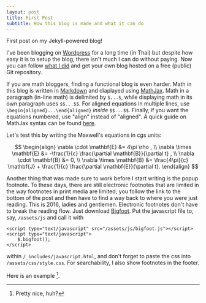 ```yaml
---
layout: post
title: First Post
subtitle: How this blog is made and what it can do
---
```

First post on my Jekyll-powered blog!

I've been blogging on [Wordpress](https://ninnatdangniam.wordpress.com/) for a long time (in Thai) but despite how easy it is to setup the blog,
there isn't much I can do without paying. Now you can follow [what I did](https://ninnat.github.io/README.html) and get your own blog hosted
on a free (public) Git repository.

If you are math bloggers, finding a functional blog is even harder. Math in this blog is written in [Markdown](http://daringfireball.net/projects/markdown/)
and diaplayed using [MathJax](https://www.mathjax.org/). Math in a paragraph (in-line math) is delimited by `$...$`, while displaying math in its own paragraph
uses `$$...$$`. For aligned equations in multiple lines, use `\begin{aligned}...\end{aligned}` *inside* `$$...$$`. Finally, if you want the equations numbered, use "align" instead of
"aligned". A quick guide on MathJax syntax can be found [here](http://meta.math.stackexchange.com/questions/5020/mathjax-basic-tutorial-and-quick-reference).

Let's test this by writing the Maxwell's equations in cgs units:

$$
\begin{align}
\nabla \cdot \mathbf{E} &= 4\pi \rho , \\ 
\nabla \times \mathbf{E} &= -\frac{1}{c} \frac{\partial \mathbf{B}}{\partial t} , \\
\nabla \cdot \mathbf{B} &= 0, \\
\nabla \times \mathbf{B} &= \frac{4\pi}{c} \mathbf{J} + \frac{1}{c} \frac{\partial \mathbf{E}}{\partial t}.
\end{align}
$$

Another thing that was made sure to work before I start writing is the popup footnote. To these days, there are still electronic footnotes that are limited in the way
 footnotes in print media are limited; you follow the link to the bottom of the post and then have to find a way back to where you were just reading. This is 2016, ladies and gentlemen.
Electronic footnotes don't have to break the reading flow. Just download [Bigfoot](http://www.bigfootjs.com/). Put the javascript file to, say, `/assets/js`  and call it with
```
<script type="text/javascript" src="/assets/js/bigfoot.js"></script>
<script type="text/javascript">
	$.bigfoot();	
</script>
``` 
within `/_includes/javascript.html`, and don't forget to paste the css into `/assets/css/style.css`. For searchability, I also show footnotes in the footer.

Here is an example [^1].

[^1]: Pretty nice, huh?